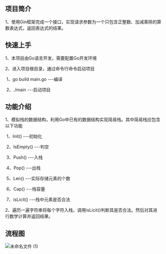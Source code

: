 ## 项目简介

1、使用Gin框架完成一个接口，实现请求参数为一个只包含正整数、加减乘除的算数表达式，返回表达式的结果。

## 快速上手

1、本项目由Go语言开发，需要配置Go开发环境

2、进入项目根目录，通过命令行命令启动项目

​		1、go build main.go		---编译

​		2、./main 						  ---启动项目

## 功能介绍

1、模拟栈的数据结构，利用Go中已有的数据结构实现简易栈。其中简易栈应包含以下功能

​		1、Init()     ---初始化

​		2、IsEmpty()	---判空

​		3、Push()		---入栈

​		4、Pop()			---出栈

​		5、Len()			---实际存储元素的个数

​		6、Cap()			---栈容量

​		7、isLicit()		  ---栈中元素是否合法

2、遍历一遍字符串将每个字符入栈，调用isLicit()判断其是否合法。然后对其进行数学计算并返回结果。

## 流程图
![未命名文件 (1)](https://user-images.githubusercontent.com/86946999/125300594-c534cb80-e35c-11eb-9f3c-51e4653a90d2.jpg)
